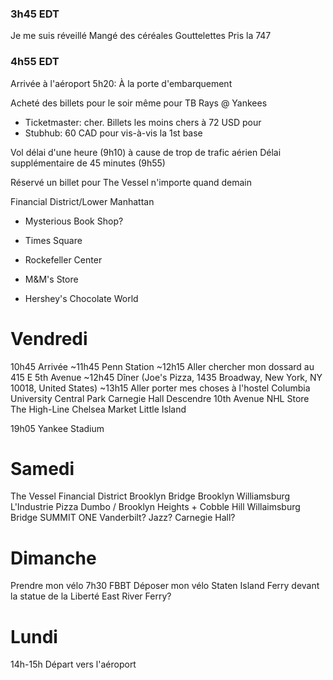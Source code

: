 ### 3h45 EDT
Je me suis réveillé
Mangé des céréales
Gouttelettes
Pris la 747

### 4h55 EDT
Arrivée à l'aéroport
5h20: À la porte d'embarquement

Acheté des billets pour le soir même pour TB Rays @ Yankees
- Ticketmaster: cher. Billets les moins chers à 72 USD pour
- Stubhub: 60 CAD pour vis-à-vis la 1st base

Vol délai d'une heure (9h10) à cause de trop de trafic aérien
Délai supplémentaire de 45 minutes (9h55)

Réservé un billet pour The Vessel n'importe quand demain

Financial District/Lower Manhattan
- Mysterious Book Shop?

- Times Square
- Rockefeller Center
- M&M's Store
- Hershey's Chocolate World

Vendredi
==================
10h45 Arrivée
~11h45 Penn Station
~12h15 Aller chercher mon dossard au 415 E 5th Avenue
~12h45 Dîner (Joe's Pizza, 1435 Broadway, New York, NY 10018, United States)
~13h15 
Aller porter mes choses à l'hostel
Columbia University
Central Park
Carnegie Hall
Descendre 10th Avenue
NHL Store
The High-Line
Chelsea Market
Little Island


19h05 Yankee Stadium

Samedi
==================
The Vessel
Financial District
Brooklyn Bridge
Brooklyn
Williamsburg
L'Industrie Pizza
Dumbo / Brooklyn Heights + Cobble Hill
Willaimsburg Bridge
SUMMIT ONE Vanderbilt?
Jazz? Carnegie Hall?

Dimanche
==================
Prendre mon vélo
7h30 FBBT
Déposer mon vélo
Staten Island Ferry devant la statue de la Liberté
East River Ferry?

Lundi
==================
14h-15h Départ vers l'aéroport
